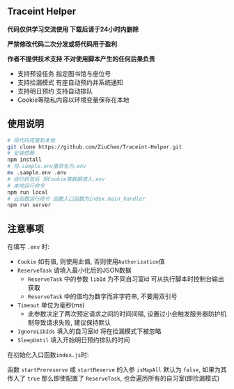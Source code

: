 ## Traceint Helper

**代码仅供学习交流使用 下载后请于24小时内删除**

**严禁修改代码二次分发或将代码用于盈利**

**作者不提供技术支持 不对使用脚本产生的任何后果负责**

- 支持预设任务 指定图书馆与座位号
- 支持捡漏模式 有座自动预约并系统通知
- 支持明日预约 支持自动排队
- Cookie等隐私内容以环境变量保存在本地

## 使用说明

```sh
# 将代码克隆到本地
git clone https://github.com/ZiuChen/Traceint-Helper.git
# 安装依赖
npm install
# 将.sample.env重命名为.env
mv .sample.env .env
# 自行抓包后 将Cookie等数据填入.env
# 本地运行命令
npm run local
# 云函数运行命令 函数入口函数为index.main_handler
npm run server
```

## 注意事项

在填写 `.env` 时:

- `Cookie` 如有值, 则使用此值, 否则使用`Authorization`值
- `ReserveTask` 请填入最小化后的JSON数据
  - `ReserveTask` 中的参数 `libId` 为不同自习室id 可从执行脚本时控制台输出获取
  - `ReserveTask` 中的值均为数字而非字符串, 不要用双引号
- `Timeout` 单位为毫秒(ms)
  - 此参数决定了两次预定请求之间的时间间隔, 设置过小会触发服务器防护机制导致请求失败, 建议保持默认
- `IgnoreLibIds` 填入的自习室id 将在捡漏模式下被忽略
- `SleepUntil` 填入开始明日预约排队的时间

在初始化入口函数`index.js`时:

函数 `startPrereserve` 或 `startReserve` 的入参 `isMapAll` 默认为 `false`, 如果为其传入了 `true` 那么即使配置了 `ReserveTask`, 也会遍历所有的自习室(即捡漏模式)